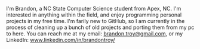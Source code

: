 I'm Brandon, a NC State Computer Science student from Apex, NC. I'm interested in anything within the field, and enjoy programming personal projects in my free time.
I'm farily new to GitHub, so I am currently in the process of cleaning up a bunch of old projects and porting them from my pc to here.
You can reach me at my email: brandon.troy@gmail.com, or my LinkedIn: www.linkedin.com/in/brandontroy/
